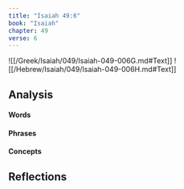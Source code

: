 ```yaml
---
title: "Isaiah 49:6"
book: "Isaiah"
chapter: 49
verse: 6
---
```

![[/Greek/Isaiah/049/Isaiah-049-006G.md#Text]]
![[/Hebrew/Isaiah/049/Isaiah-049-006H.md#Text]]

## Analysis

#### Words

#### Phrases

#### Concepts

## Reflections
